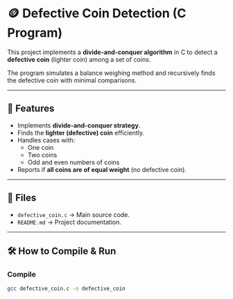 # 🪙 Defective Coin Detection (C Program)

This project implements a **divide-and-conquer algorithm** in C to detect a **defective coin** (lighter coin) among a set of coins.  

The program simulates a balance weighing method and recursively finds the defective coin with minimal comparisons.

---

## 🚀 Features
- Implements **divide-and-conquer strategy**.
- Finds the **lighter (defective) coin** efficiently.
- Handles cases with:
  - One coin
  - Two coins
  - Odd and even numbers of coins
- Reports if **all coins are of equal weight** (no defective coin).

---

## 📂 Files
- `defective_coin.c` → Main source code.
- `README.md` → Project documentation.

---

## 🛠️ How to Compile & Run
### Compile
```bash
gcc defective_coin.c -o defective_coin






